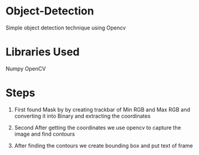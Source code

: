 # Object-Detection
Simple object detection technique using Opencv
# Libraries Used
Numpy
OpenCV
# Steps
1. First found Mask by by creating trackbar of Min RGB and Max RGB and converting it into Binary and extracting the coordinates

2. Second After getting the coordinates we use opencv to capture the image and find contours 

3. After finding the contours we create bounding box and put text of frame
